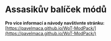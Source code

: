 # Assasikův balíček módů

**Pro více informací a návody navštivnte stránku:**  
[https://pavelmaca.github.io/WoT-ModPack/](https://pavelmaca.github.io/WoT-ModPack/)